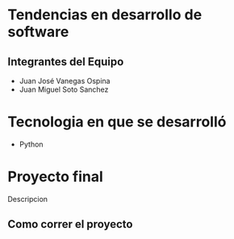 # Tendencias en desarrollo de software
## Integrantes del Equipo
- Juan José Vanegas Ospina
- Juan Miguel Soto Sanchez
  
# Tecnologia en que se desarrolló
- Python

# Proyecto final

Descripcion

## Como correr el proyecto


